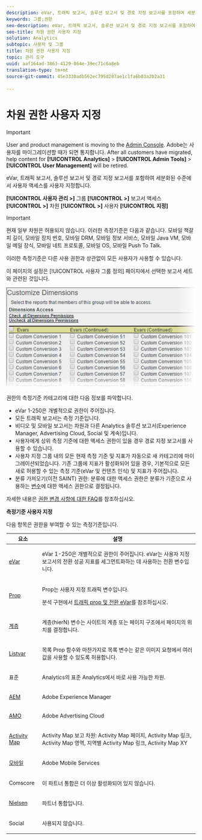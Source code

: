 ```yaml
---
description: eVar, 트래픽 보고서, 솔루션 보고서 및 경로 지정 보고서를 포함하여 세분화된 수준에서 사용자 액세스를 사용자 지정합니다.
keywords: 그룹;권한
seo-description: eVar, 트래픽 보고서, 솔루션 보고서 및 경로 지정 보고서를 포함하여 세분화된 수준에서 사용자 액세스를 사용자 지정합니다.
seo-title: 차원 권한 사용자 지정
solution: Analytics
subtopic: 사용자 및 그룹
title: 차원 권한 사용자 지정
topic: 관리 도구
uuid: aaf164ad-3863-4129-864e-39ec71c6a8eb
translation-type: tm+mt
source-git-commit: 45e3330adb562ec795d287ae1c1fa6b03a2b2a31

---
```



# 차원 권한 사용자 지정

>[!IMPORTANT]
>
>User and product management is moving to the [Admin Console](https://helpx.adobe.com/enterprise/using/admin-console.html). Adobe는 사용자를 마이그레이션할 때가 되면 통지합니다. After all customers have migrated, help content for **[!UICONTROL Analytics]** &gt; **[!UICONTROL Admin Tools]** &gt; **[!UICONTROL User Management]** will be retired.

eVar, 트래픽 보고서, 솔루션 보고서 및 경로 지정 보고서를 포함하여 세분화된 수준에서 사용자 액세스를 사용자 지정합니다.

**[!UICONTROL 사용자 관리 &gt;]** 그룹 **[!UICONTROL &gt;]** 보고서 액세스 **[!UICONTROL &gt;]** 차원 **[!UICONTROL &gt;]** 사용자 **[!UICONTROL 지정]**

>[!IMPORTANT]
>
>현재 일부 차원은 허용되지 않습니다. 이러한 측정기준은 다음과 같습니다. 모바일 책갈피 길이, 모바일 장치 번호, 모바일 DRM, 모바일 정보 서비스, 모바일 Java VM, 모바일 메일 장식, 모바일 네트 프로토콜, 모바일 OS, 모바일 Push To Talk.
>
>이러한 측정기준은 다른 사용 권한과 상관없이 모든 사용자가 사용할 수 있습니다.

이 페이지의 설정은 [!UICONTROL 사용자 그룹 정의] 페이지에서 선택한 보고서 세트와 관련된 것입니다.

![](assets/permissions-dimensions.png)

권한의 측정기준 카테고리에 대한 다음 정보를 파악합니다.

* eVar 1-250은 개별적으로 권한이 주어집니다.
* 모든 트래픽 보고서는 측정 기준입니다.
* 비디오 및 모바일 보고서는 차원과 다른 Analytics 솔루션 보고서(Experience Manager, Advertising Cloud, Social 및 계속)입니다.
* 사용자에게 상위 측정 기준에 대한 액세스 권한이 있을 경우 경로 지정 보고서를 사용할 수 있습니다.
* 사용자 지정 그룹 내의 모든 현재 측정 기준 및 지표가 자동으로 새 카테고리에 마이그레이션되었습니다. 기존 그룹에 지표가 활성화되어 있을 경우, 기본적으로 모든 새로 허용할 수 있는 측정 기준(eVar 및 컨텐츠 인식) 및 지표가 주어집니다.
* 분류 가져오기(이전 SAINT) 권한: 분류에 대한 액세스 권한은 분류가 기준으로 사용하는 [변수](https://marketing.adobe.com/resources/help/en_US/reference/c_classifications.html)에 대한 액세스 권한으로 결정됩니다. 

자세한 내용은 [권한 변경 사항에 대한 FAQ](https://marketing.adobe.com/resources/help/en_US/reference/permissions_faq.html)를 참조하십시오.

**측정기준 사용자 지정**

다음 항목은 권한을 부여할 수 있는 측정기준입니다.

<table id="table_F37D74A1619A4560A5F5651E855DAF1C"> 
 <thead> 
  <tr> 
   <th colname="col1" class="entry"> 요소 </th> 
   <th colname="col2" class="entry"> 설명 </th> 
  </tr> 
 </thead>
 <tbody> 
  <tr> 
   <td colname="col1"> <p> <a href="/help/admin/admin/conversion-var-admin/conversion-var-admin.md" format="dita" scope="local"> eVar </a> </p> </td> 
   <td colname="col2"> <p>eVar 1-250은 개별적으로 권한이 주어집니다. eVar는 사용자 지정 보고서의 전환 성공 지표를 세그먼트화하는 데 사용하는 전환 변수입니다. </p> </td> 
  </tr> 
  <tr> 
   <td colname="col1"> <p> <a href="https://marketing.adobe.com/resources/help/en_US/sc/implement/props_eVars.html" format="html" scope="external"> Prop </a> </p> </td> 
   <td colname="col2"> <p>Prop는 사용자 지정 트래픽 변수입니다. </p> <p>분석 구현에서 <a href="https://marketing.adobe.com/resources/help/en_US/sc/implement/props_eVars.html" format="html" scope="external">트래픽 prop 및 전환 eVar</a>를 참조하십시오. </p> </td> 
  </tr> 
  <tr> 
   <td colname="col1"> <p> <a href="https://marketing.adobe.com/resources/help/en_US/sc/implement/hierN.html" format="html" scope="external"> 계층 </a> </p> </td> 
   <td colname="col2"> <p> 계층(hierN) 변수는 사이트의 계층 또는 페이지 구조에서 페이지의 위치를 결정합니다. </p> </td> 
  </tr> 
  <tr> 
   <td colname="col1"> <p> <a href="https://marketing.adobe.com/resources/help/en_US/sc/implement/listN.html" format="html" scope="external"> Listvar </a> </p> </td> 
   <td colname="col2"> <p> 목록 Prop 함수와 마찬가지로 목록 변수는 같은 이미지 요청에서 여러 값을 사용할 수 있도록 허용합니다.  </p> </td> 
  </tr> 
  <tr> 
   <td colname="col1"> <p>표준 </p> </td> 
   <td colname="col2"> <p>Analytics의 표준 Analytics에서 바로 사용 가능한 차원. </p> </td> 
  </tr> 
  <tr> 
   <td colname="col1"> <p> <a href="https://marketing.adobe.com/resources/help/en_US/em/" format="https" scope="external"> AEM </a> </p> </td> 
   <td colname="col2"> <p>Adobe Experience Manager </p> </td> 
  </tr> 
  <tr> 
   <td colname="col1"> <p> <a href="https://marketing.adobe.com/resources/help/en_US/media-optimizer/" format="https" scope="external"> AMO </a> </p> </td> 
   <td colname="col2"> <p>Adobe Advertising Cloud </p> </td> 
  </tr> 
  <tr> 
   <td colname="col1"> <p> <a href="https://marketing.adobe.com/resources/help/en_US/analytics/activitymap/" format="https" scope="external"> Activity Map </a> </p> </td> 
   <td colname="col2"> <p> Activity Map 보고 차원: Activity Map 페이지, Activity Map 링크, Activity Map 영역, 지역별 Activity Map 링크, Activity Map XY </p> </td> 
  </tr> 
  <tr> 
   <td colname="col1"> <p> <a href="https://marketing.adobe.com/resources/help/en_US/mobile/" format="https" scope="external"> 모바일 </a> </p> </td> 
   <td colname="col2"> <p>Adobe Mobile Services </p> </td> 
  </tr> 
  <tr> 
   <td colname="col1"> <p> Comscore </p> </td> 
   <td colname="col2"> <p>이 파트너 통합은 더 이상 활성화되어 있지 않습니다. </p> </td> 
  </tr> 
  <tr> 
   <td colname="col1"> <p> <a href="https://marketing.adobe.com/resources/help/en_US/sc/appmeasurement/hbvideo/nielsen-partnership.html" format="html" scope="external"> Nielsen </a> </p> </td> 
   <td colname="col2"> <p>파트너 통합입니다. </p> </td> 
  </tr> 
  <tr> 
   <td colname="col1"> <p> Social </p> </td> 
   <td colname="col2"> <p>사용되지 않습니다. </p> </td> 
  </tr> 
 </tbody> 
</table>

